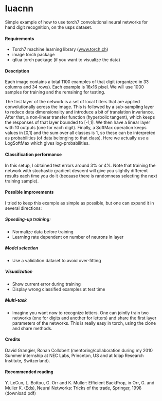 luacnn
======

Simple example of how to use torch7 convolutional neural networks for hand digit recognition, on the usps dataset. 

#### Requirements

* Torch7 machine learning library (www.torch.ch)
* image torch package 
* qtlua torch package (if you want to visualize the data)


#### Description

Each image contains a total 1100 examples of that digit (organized in 33 columns and 34 rows). 
Each example is 16x16 pixel. We will use 1000 samples for training and the remaining for testing.

The first layer of the network is a set of local filters that are applied convolutionally across the image. 
This is followed by a sub-sampling layer to reduce data dimensionality and introduce a bit of translation invariance. 
After that, a non-linear transfer function (hyperbolic tangent), which keeps the responses of that layer bounded to [-1,1]. 
We then have a linear layer with 10 outputs (one for each digit). 
Finally, a SoftMax operation keeps values in [0,1] and the sum over all classes is 1, so these can be interpreted as probabilities (of data belonging to that class). 
Here we actually use a LogSoftMax which gives log-probabilities.


#### Classification performance

In this setup, I obtained test errors around 3% or 4%. 
Note that training the network with stochastic gradient descent will give you slightly different results each time you do it (because there is randomness selecting the next training sample).

#### Possible improvements

I tried to keep this example as simple as possible, but one can expand it in several directions:

##### Speeding-up training:

  *  Normalize data before training
  *  Learning rate dependent on number of neurons in layer

##### Model selection

  *  Use a validation dataset to avoid over-fitting

##### Visualization

  *  Show current error during training
  *  Display wrong classified examples at test time   

##### Multi-task

   * Imagine you want now to recognize letters. One can jointly train two networks (one for digits and another for letters) and share the first layer parameters of the networks. This is really easy in torch, using the clone and share methods.  


#### Credits

David Grangier, Ronan Collobert (mentoring/collaboration during my 2010 Summer internship at NEC Labs, Princeton, US and at Idiap Research Institute, Switzerland).


#### Recommended reading

Y. LeCun, L. Bottou, G. Orr and K. Muller: Efficient BackProp, in Orr, G. and Muller K. (Eds), Neural Networks: Tricks of the trade, Springer, 1998 (download pdf)



